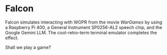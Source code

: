 # Falcon

Falcon simulates interacting with WOPR from the movie *WarGames* by using a Raspberry Pi 400, a General Instrument SP0256-AL2 speech chip, and the Google Gemini LLM. The cool-retro-term terminal emulator completes the effect.

Shall we play a game?
